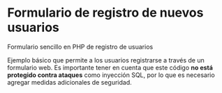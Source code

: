 # Formulario de registro de nuevos usuarios

Formulario sencillo en PHP de registro de usuarios

Ejemplo básico que permite a los usuarios registrarse a través de un formulario web. 
Es importante tener en cuenta que este código **no está protegido contra ataques** como inyección SQL, 
por lo que es necesario agregar medidas adicionales de seguridad.

